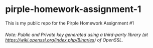 # pirple-homework-assignment-1
This is my public repo for the Pirple Homework Assignment #1



###### *Note: Public and Private key generated using a third-party library (at https://wiki.openssl.org/index.php/Binaries) of OpenSSL.*

